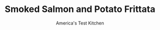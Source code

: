 ---
layout: ../../layouts/MarkdownPostLayout.astro
title: Smoked Salmon and Potato Frittata
author: America's Test Kitchen
pubDate: 2023-03-15
description: "This brunch-worthy frittata features everything that makes a smoked salmon–topped bagel so delicious—minus the bagel."
image_url: https://res.cloudinary.com/hksqkdlah/image/upload/ar_1:1,c_fill,dpr_2.0,f_auto,fl_lossy.progressive.strip_profile,g_faces:auto,q_auto:low,w_344/SFS_SmokedSalmonPotatoFrittata_076_d1ci33
tags: ["Main Courses","Eggs","Potatoes","Fish & Seafood","Breakfast & Brunch"]
calories: 1998
protein: 24
carbohydrates: 18
fats: 
fiber: 2
ingredients: ["4 ounces, cream cheese, cut into ½-inch pieces, divided","¼ cup, water","10 , large eggs","3/8 teaspoon, table salt, divided","½ , red onion, sliced thin","2 tablespoons, lemon juice","1/4 cup, extra-virgin olive oil, divided","2 cups frozen diced hash brown, potatoes","4 ounces, smoked salmon, chopped","2½ teaspoon everything, bagel seasoning","2 , plum tomatoes, cored, halved lengthwise, and sliced crosswise ¼ inch thick","½ cup coarsely chopped, fresh dill"]
serves: 4
time: "45 minutes"
instructions: ["Adjust oven rack to upper-middle position and heat oven to 375 degrees. Microwave half of cream cheese in large bowl until softened, about 20 seconds. Whisk in water until smooth. Whisk in eggs and ⅛ teaspoon salt. Combine onion and lemon juice in second bowl; set aside.","Heat 2 tablespoons oil in 12-inch ovensafe nonstick skillet over medium-high heat until shimmering. Add potatoes and cook until tender, about 5 minutes. Stir in egg mixture and salmon. Off heat, scatter remaining cream cheese over top and press lightly to partially submerge. Sprinkle evenly with bagel seasoning. Transfer skillet to oven and bake until frittata is just set in center, 10 to 12 minutes.","Meanwhile, toss tomatoes, dill, remaining ¼ teaspoon salt, and remaining 2 tablespoons oil with onion mixture to combine. Using rubber spatula, loosen frittata from skillet and transfer to cutting board. Cut frittata into wedges and serve with onion-tomato salad."]
nutrition: ["684 mg Potassium","379 mg Phosphorus","127 mg Calcium","3 mg Iron","47 mg Magnesium","697 mg Sodium","2 mg Zinc","36 g Fat","2 mg Niacin (B3)","17 g Monounsaturated","4 g Polyunsaturated","23 mg Vitamin C","7 µg Vitamin D","502 mg Cholesterol","11 g Saturated","2 g Fiber","85 µg Folate (food)","3 g Sugars","20 µg Vitamin K","249 g Water","18 g Carbs","85 µg Folate equivalent (total)","24 g Protein","3 mg Vitamin E","2 µg Vitamin B12","329 µg Vitamin A","499 kcal Energy","1998 calories"]
notes: "You can use store-bought everything bagel seasoning or you can make your own; to do so, combine ½ teaspoon each of sesame seeds, poppy seeds, dried minced garlic, dried onion flakes, and kosher salt."
---